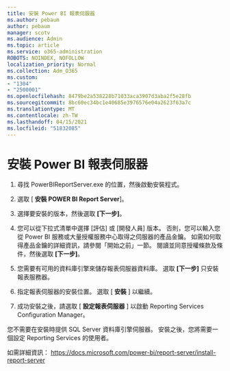 ```yaml
---
title: 安裝 Power BI 報表伺服器
ms.author: pebaum
author: pebaum
manager: scotv
ms.audience: Admin
ms.topic: article
ms.service: o365-administration
ROBOTS: NOINDEX, NOFOLLOW
localization_priority: Normal
ms.collection: Adm_O365
ms.custom:
- "1304"
- "2500001"
ms.openlocfilehash: 8479be2a538228b71033aca3907d3aba2f5e28fb
ms.sourcegitcommit: 8bc60ec34bc1e40685e3976576e04a2623f63a7c
ms.translationtype: MT
ms.contentlocale: zh-TW
ms.lasthandoff: 04/15/2021
ms.locfileid: "51832085"
---
```

# <a name="install-power-bi-report-server"></a>安裝 Power BI 報表伺服器

1. 尋找 PowerBIReportServer.exe 的位置，然後啟動安裝程式。

2. 選取 [ **安裝 POWER BI Report Server**]。

3. 選擇要安裝的版本，然後選取 **[下一步]**。

4. 您可以從下拉式清單中選擇 [評估] 或 [開發人員] 版本。  否則，您可以輸入您從 Power BI 服務或大量授權服務中心取得之伺服器的產品金鑰。 如需如何取得產品金鑰的詳細資訊，請參閱「開始之前」一節。 閱讀並同意授權條款及條件，然後選取 **[下一步]**。

5. 您需要有可用的資料庫引擎來儲存報表伺服器資料庫。 選取 **[下一步]** 只安裝報表服務器。

6. 指定報表伺服器的安裝位置。 選取 [ **安裝** ] 以繼續。

7. 成功安裝之後，請選取 [ **設定報表伺服器** ] 以啟動 Reporting Services Configuration Manager。

您不需要在安裝時提供 SQL Server 資料庫引擎伺服器。 安裝之後，您將需要一個設定 Reporting Services 的使用者。

如需詳細資訊： https://docs.microsoft.com/power-bi/report-server/install-report-server
